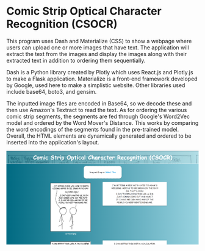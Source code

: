# Comic Strip Optical Character Recognition (CSOCR)
This program uses Dash and Materialize (CSS) to show a webpage where users can
upload one or more images that have text. The application will extract the text
from the images and display the images along with their extracted text in
addition to ordering them sequentially.

Dash is a Python library created by Plotly which uses React.js and Plotly.js to
make a Flask application. Materialize is a front-end framework developed by
Google, used here to make a simplistic website. Other libraries used include
base64, boto3, and gensim.

The inputted image files are encoded in Base64, so we decode these and then use
Amazon's Textract to read the text. As for ordering the various comic strip
segments, the segments are fed through Google's Word2Vec model and ordered by
the Word Mover's Distance. This works by comparing the word encodings of the
segments found in the pre-trained model. Overall, the HTML elements are
dynamically generated and ordered to be inserted into the application's layout.

![](home.png)
